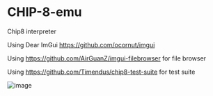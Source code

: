 # CHIP-8-emu
Chip8 interpreter

Using Dear ImGui https://github.com/ocornut/imgui

Using https://github.com/AirGuanZ/imgui-filebrowser for file browser

Using https://github.com/Timendus/chip8-test-suite for test suite

![image](https://user-images.githubusercontent.com/73918962/210155691-fac7d924-82fa-4b08-9709-9c41f81f5e48.png)
